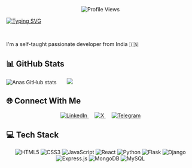 <!--Profile View Count -->
<div align="center">
  <img src="https://komarev.com/ghpvc/?username=anasskhannn&color=blueviolet" alt="Profile Views" />
</div>


<!-- text Animation code for Name -->
<!-- [![Typing SVG](https://readme-typing-svg.demolab.com?font=Fira+Code&duration=2000&pause=1000&color=AD42F7&center=true&width=435&lines=%F0%9F%91%8B+Hello+There+;I+am+Mohd+Anas+Khan)](https://git.io/typing-svg) -->


<a href="https://git.io/typing-svg"><img src="https://readme-typing-svg.demolab.com?font=Fira+Code&duration=2000&pause=1000&color=AD42F7&center=true&width=435&lines=%F0%9F%91%8B+Hello+There+;I+am+Mohd+Anas+Khan" alt="Typing SVG" /></a>



<br />

I'm a self-taught passionate developer from India 🇮🇳

## 📊 GitHub Stats
![Anas GitHub stats](https://github-readme-stats.vercel.app/api?username=anasskhannn&show_icons=true&theme=tokyonight&hide=issues&include_all_commits=true&count_private=true&cache_seconds=28800) &nbsp;&nbsp;&nbsp;&nbsp;&nbsp;
![](https://github-readme-stats.vercel.app/api/top-langs/?username=anasskhannn&theme=tokyonight&include_all_commits=true&count_private=true&layout=compact)


## 🌐 Connect With Me

<div align="center">
  <a href="https://www.linkedin.com/in/mohd-anas-khan-0a4114205/">
    <img src="https://img.shields.io/badge/LinkedIn-%230077B5.svg?logo=linkedin&logoColor=white" alt="LinkedIn"/>
  </a>
  &nbsp;&nbsp;&nbsp;

  <a href="https://x.com/khananas29">
    <img src="https://img.shields.io/badge/X-black.svg?logo=X&logoColor=white" alt="X"/>
  </a>
  &nbsp;&nbsp;&nbsp;
  
  <a href="https://t.me/khannanas">
    <img src="https://img.shields.io/badge/Telegram-2CA5E0?logo=telegram&logoColor=white" alt="Telegram"/>
  </a>
</div>


## 💻 Tech Stack

<div align="center">
  <img src="https://img.shields.io/badge/html5-%23E34F26.svg?style=for-the-badge&logo=html5&logoColor=white" alt="HTML5"/>
  <img src="https://img.shields.io/badge/css3-%231572B6.svg?style=for-the-badge&logo=css3&logoColor=white" alt="CSS3"/>
  <img src="https://img.shields.io/badge/javascript-%23323330.svg?style=for-the-badge&logo=javascript&logoColor=%23F7DF1E" alt="JavaScript"/>
  <img src="https://img.shields.io/badge/react-%2320232a.svg?style=for-the-badge&logo=react&logoColor=%2361DAFB" alt="React"/>
  <img src="https://img.shields.io/badge/python-3670A0?style=for-the-badge&logo=python&logoColor=ffdd54" alt="Python"/>
  <img src="https://img.shields.io/badge/flask-%23000.svg?style=for-the-badge&logo=flask&logoColor=white" alt="Flask"/>
  <img src="https://img.shields.io/badge/django-%23092E20.svg?style=for-the-badge&logo=django&logoColor=white" alt="Django"/>
  <img src="https://img.shields.io/badge/express.js-%23404d59.svg?style=for-the-badge&logo=express&logoColor=%2361DAFB" alt="Express.js"/>
  <img src="https://img.shields.io/badge/MongoDB-%234ea94b.svg?style=for-the-badge&logo=mongodb&logoColor=white" alt="MongoDB"/>
  <img src="https://img.shields.io/badge/mysql-4479A1.svg?style=for-the-badge&logo=mysql&logoColor=white" alt="MySQL"/>
</div>
